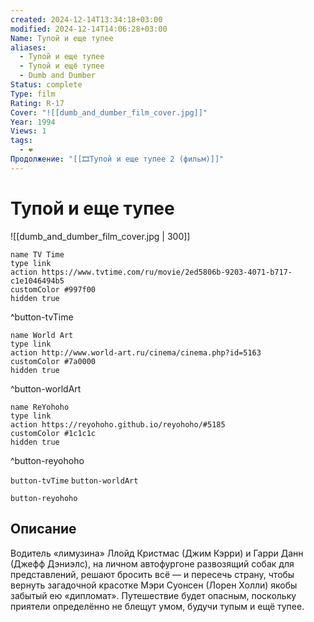 ```yaml
---
created: 2024-12-14T13:34:18+03:00
modified: 2024-12-14T14:06:28+03:00
Name: Тупой и еще тупее
aliases:
  - Тупой и еще тупее
  - Тупой и ещё тупее
  - Dumb and Dumber
Status: complete
Type: film
Rating: R-17
Cover: "![[dumb_and_dumber_film_cover.jpg]]"
Year: 1994
Views: 1
tags:
  - ❤
Продолжение: "[[🎞Тупой и еще тупее 2 (фильм)]]"
---
```


# Тупой и еще тупее

![[dumb_and_dumber_film_cover.jpg | 300]]

```button
name TV Time
type link
action https://www.tvtime.com/ru/movie/2ed5806b-9203-4071-b717-c1e1046494b5
customColor #997f00
hidden true
```
^button-tvTime

```button
name World Art
type link
action http://www.world-art.ru/cinema/cinema.php?id=5163
customColor #7a0000
hidden true
```
^button-worldArt

```button
name ReYohoho
type link
action https://reyohoho.github.io/reyohoho/#5185
customColor #1c1c1c
hidden true
```
^button-reyohoho

`button-tvTime` `button-worldArt`

`button-reyohoho`

## Описание

Водитель «лимузина» Ллойд Кристмас (Джим Кэрри) и Гарри Данн (Джефф Дэниэлс), на личном автофургоне развозящий собак для представлений, решают бросить всё — и пересечь страну, чтобы вернуть загадочной красотке Мэри Суонсен (Лорен Холли) якобы забытый ею «дипломат». Путешествие будет опасным, поскольку приятели определённо не блещут умом, будучи тупым и ещё тупее.

